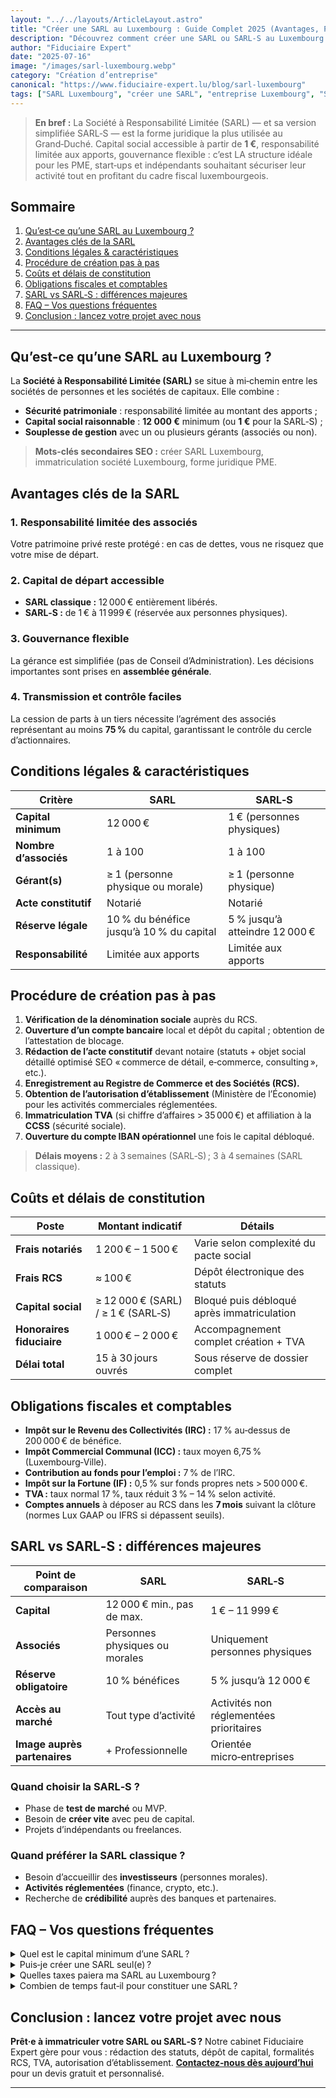 ```yaml
---
layout: "../../layouts/ArticleLayout.astro"
title: "Créer une SARL au Luxembourg : Guide Complet 2025 (Avantages, Procédures, Fiscalité)"
description: "Découvrez comment créer une SARL ou SARL‑S au Luxembourg en 2025 : capital social, démarches, coûts, fiscalité, obligations comptables. Un guide pratique pour entrepreneurs et PME."
author: "Fiduciaire Expert"
date: "2025-07-16"
image: "/images/sarl-luxembourg.webp"
category: "Création d’entreprise"
canonical: "https://www.fiduciaire-expert.lu/blog/sarl-luxembourg"
tags: ["SARL Luxembourg", "créer une SARL", "entreprise Luxembourg", "SARL-S", "création d'entreprise"]
---
```


> **En bref :** La Société à Responsabilité Limitée (SARL) — et sa version simplifiée SARL‑S — est la forme juridique la plus utilisée au Grand‑Duché. Capital social accessible à partir de **1 €**, responsabilité limitée aux apports, gouvernance flexible : c’est LA structure idéale pour les PME, start‑ups et indépendants souhaitant sécuriser leur activité tout en profitant du cadre fiscal luxembourgeois.

## Sommaire
1. [Qu’est‑ce qu’une SARL au Luxembourg ?](#quest-ce-quune-sarl-au-luxembourg)
2. [Avantages clés de la SARL](#avantages-cles-de-la-sarl)
3. [Conditions légales & caractéristiques](#conditions-legales--caracteristiques)
4. [Procédure de création pas à pas](#procedure-de-creation-pas-a-pas)
5. [Coûts et délais de constitution](#couts-et-delais-de-constitution)
6. [Obligations fiscales et comptables](#obligations-fiscales-et-comptables)
7. [SARL vs SARL‑S : différences majeures](#sarl-vs-sarl-s--differences-majeures)
8. [FAQ – Vos questions fréquentes](#faq--vos-questions-frequentes)
9. [Conclusion : lancez votre projet avec nous](#conclusion--lancez-votre-projet-avec-nous)

---

## Qu’est‑ce qu’une SARL au Luxembourg ?
La **Société à Responsabilité Limitée (SARL)** se situe à mi‑chemin entre les sociétés de personnes et les sociétés de capitaux. Elle combine :
- **Sécurité patrimoniale** : responsabilité limitée au montant des apports ;
- **Capital social raisonnable** : **12 000 €** minimum (ou **1 €** pour la SARL‑S) ;
- **Souplesse de gestion** avec un ou plusieurs gérants (associés ou non).

> **Mots‑clés secondaires SEO :** créer SARL Luxembourg, immatriculation société Luxembourg, forme juridique PME.

## Avantages clés de la SARL
### 1. Responsabilité limitée des associés
Votre patrimoine privé reste protégé : en cas de dettes, vous ne risquez que votre mise de départ.

### 2. Capital de départ accessible
- **SARL classique :** 12 000 € entièrement libérés.
- **SARL‑S :** de 1 € à 11 999 € (réservée aux personnes physiques).

### 3. Gouvernance flexible
La gérance est simplifiée (pas de Conseil d’Administration). Les décisions importantes sont prises en **assemblée générale**.

### 4. Transmission et contrôle faciles
La cession de parts à un tiers nécessite l’agrément des associés représentant au moins **75 %** du capital, garantissant le contrôle du cercle d’actionnaires.

## Conditions légales & caractéristiques
| Critère | SARL | SARL‑S |
|---------|------|--------|
| **Capital minimum** | 12 000 € | 1 € (personnes physiques) |
| **Nombre d’associés** | 1 à 100 | 1 à 100 |
| **Gérant(s)** | ≥ 1 (personne physique ou morale) | ≥ 1 (personne physique) |
| **Acte constitutif** | Notarié | Notarié |
| **Réserve légale** | 10 % du bénéfice jusqu’à 10 % du capital | 5 % jusqu’à atteindre 12 000 € |
| **Responsabilité** | Limitée aux apports | Limitée aux apports |

## Procédure de création pas à pas
1. **Vérification de la dénomination sociale** auprès du RCS.
2. **Ouverture d’un compte bancaire** local et dépôt du capital ; obtention de l’attestation de blocage.
3. **Rédaction de l’acte constitutif** devant notaire (statuts + objet social détaillé optimisé SEO « commerce de détail, e‑commerce, consulting », etc.).
4. **Enregistrement au Registre de Commerce et des Sociétés (RCS).**
5. **Obtention de l’autorisation d’établissement** (Ministère de l’Économie) pour les activités commerciales réglementées.
6. **Immatriculation TVA** (si chiffre d’affaires > 35 000 €) et affiliation à la **CCSS** (sécurité sociale).
7. **Ouverture du compte IBAN opérationnel** une fois le capital débloqué.

> **Délais moyens :** 2 à 3 semaines (SARL‑S) ; 3 à 4 semaines (SARL classique).

## Coûts et délais de constitution
| Poste | Montant indicatif | Détails |
|-------|------------------|---------|
| **Frais notariés** | 1 200 € – 1 500 € | Varie selon complexité du pacte social |
| **Frais RCS** | ≈ 100 € | Dépôt électronique des statuts |
| **Capital social** | ≥ 12 000 € (SARL) / ≥ 1 € (SARL‑S) | Bloqué puis débloqué après immatriculation |
| **Honoraires fiduciaire** | 1 000 € – 2 000 € | Accompagnement complet création + TVA |
| **Délai total** | 15 à 30 jours ouvrés | Sous réserve de dossier complet |

## Obligations fiscales et comptables
- **Impôt sur le Revenu des Collectivités (IRC) :** 17 % au‑dessus de 200 000 € de bénéfice.
- **Impôt Commercial Communal (ICC) :** taux moyen 6,75 % (Luxembourg‑Ville).
- **Contribution au fonds pour l’emploi :** 7 % de l’IRC.
- **Impôt sur la Fortune (IF) :** 0,5 % sur fonds propres nets > 500 000 €.
- **TVA :** taux normal 17 %, taux réduit 3 % – 14 % selon activité.
- **Comptes annuels** à déposer au RCS dans les **7 mois** suivant la clôture (normes Lux GAAP ou IFRS si dépassent seuils).

## SARL vs SARL‑S : différences majeures
| Point de comparaison | SARL | SARL‑S |
|----------------------|------|--------|
| **Capital** | 12 000 € min., pas de max. | 1 € – 11 999 € |
| **Associés** | Personnes physiques ou morales | Uniquement personnes physiques |
| **Réserve obligatoire** | 10 % bénéfices | 5 % jusqu’à 12 000 € |
| **Accès au marché** | Tout type d’activité | Activités non réglementées prioritaires |
| **Image auprès partenaires** | + Professionnelle | Orientée micro‑entreprises |

### Quand choisir la SARL‑S ?
- Phase de **test de marché** ou MVP.
- Besoin de **créer vite** avec peu de capital.
- Projets d’indépendants ou freelances.

### Quand préférer la SARL classique ?
- Besoin d’accueillir des **investisseurs** (personnes morales).
- **Activités réglementées** (finance, crypto, etc.).
- Recherche de **crédibilité** auprès des banques et partenaires.

## FAQ – Vos questions fréquentes
<details>
<summary>Quel est le capital minimum d’une SARL ?</summary>
<br/>Le capital social légal est de **12 000 €**, à libérer intégralement lors de la constitution. Il peut être apporté en espèces ou en nature (évaluations d’expert requises).</details>

<details>
<summary>Puis‑je créer une SARL seul(e) ?</summary>
<br/>Oui, la **SARL Unipersonnelle** est autorisée. Vous cumulez alors les rôles d’associé unique et de gérant.</details>

<details>
<summary>Quelles taxes paiera ma SARL au Luxembourg ?</summary>
<br/>Impôt sur le Revenu des Collectivités (IRC), Impôt Commercial Communal (ICC), Contribution au fonds pour l’emploi, TVA, et Impôt sur la Fortune. Le taux combiné effectif pour PME est ~24,94 % à Luxembourg‑Ville.</details>

<details>
<summary>Combien de temps faut‑il pour constituer une SARL ?</summary>
<br/>En moyenne **3 à 4 semaines**, selon la rapidité des banques, du notaire et de l’obtention de l’autorisation d’établissement.</details>

## Conclusion : lancez votre projet avec nous
**Prêt·e à immatriculer votre SARL ou SARL‑S ?** Notre cabinet Fiduciaire Expert gère pour vous : rédaction des statuts, dépôt de capital, formalités RCS, TVA, autorisation d’établissement. **[Contactez‑nous dès aujourd’hui](/contact)** pour un devis gratuit et personnalisé.

---

<script type="application/ld+json">
{
  "@context": "https://schema.org",
  "@type": "FAQPage",
  "mainEntity": [
    {
      "@type": "Question",
      "name": "Quel est le capital minimum pour créer une SARL au Luxembourg ?",
      "acceptedAnswer": {
        "@type": "Answer",
        "text": "Le capital social minimum légal est fixé à 12 000 € et doit être entièrement libéré au moment de la constitution."
      }
    },
    {
      "@type": "Question",
      "name": "Quels sont les délais pour constituer une SARL ?",
      "acceptedAnswer": {
        "@type": "Answer",
        "text": "Le processus complet prend généralement entre 15 et 30 jours ouvrés, en fonction de la diligence des banques, du notaire et des autorités."
      }
    },
    {
      "@type": "Question",
      "name": "Puis‑je être associé unique d’une SARL ?",
      "acceptedAnswer": {
        "@type": "Answer",
        "text": "Oui, la forme unipersonnelle (SARL unipersonnelle) est permise. Vous pouvez être associé et gérant unique."
      }
    }
  ]
}
</script>
